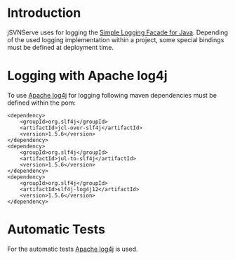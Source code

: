 # Introduction #

jSVNServe uses for logging the [Simple Logging Facade for Java](http://www.slf4j.org/). Depending of the used logging implementation within a project, some special bindings must be defined at deployment time.

# Logging with Apache log4j #
To use [Apache log4j](http://logging.apache.org/log4j/) for logging following maven dependencies must be defined within the pom:
```
<dependency>
    <groupId>org.slf4j</groupId>
    <artifactId>jcl-over-slf4j</artifactId>
    <version>1.5.6</version>
</dependency>
<dependency>
    <groupId>org.slf4j</groupId>
    <artifactId>jul-to-slf4j</artifactId>
    <version>1.5.6</version>
</dependency>
<dependency>
    <groupId>org.slf4j</groupId>
    <artifactId>slf4j-log4j12</artifactId>
    <version>1.5.6</version>
</dependency>
```

# Automatic Tests #
For the automatic tests [Apache log4j](http://logging.apache.org/log4j/) is used.